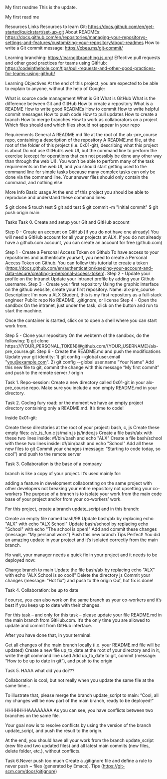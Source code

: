 My first readme
This is the update.

My first read me

Resources Links
Resources to learn Git: https://docs.github.com/en/get-started/quickstart/set-up-git About READMEs: https://docs.github.com/en/repositories/managing-your-repositorys-settings-and-features/customizing-your-repository/about-readmes How to write a Git commit message: https://cbea.ms/git-commit/

Learning branching: https://learngitbranching.js.org/ Effective pull requests and other good practices for teams using GitHub: https://codeinthehole.com/tips/pull-requests-and-other-good-practices-for-teams-using-github/

Learning Objectives
At the end of this project, you are expected to be able to explain to anyone, without the help of Google:

What is source code management What is Git What is GitHub What is the difference between Git and GitHub How to create a repository What is a README How to write good READMEs How to commit How to write helpful commit messages How to push code How to pull updates How to create a branch How to merge branches How to work as collaborators on a project Which files should and which files should not appear in your repo

Requirements
General A README.md file at the root of the alx-pre_course repo, containing a description of the repository A README.md file, at the root of the folder of this project (i.e. 0x01-git), describing what this project is about Do not use GitHub’s web UI, but the command line to perform the exercise (except for operations that can not possibly be done any other way than through the web UI). You won’t be able to perform many of the task requirements on the web UI, and you should start getting used to the command line for simple tasks because many complex tasks can only be done via the command line. Your answer files should only contain the command, and nothing else

More Info
Basic usage At the end of this project you should be able to reproduce and understand these command lines:

$ git clone $ touch test $ git add test $ git commit -m "Initial commit" $ git push origin main

Tasks
Task 0. Create and setup your Git and GitHub account

Step 0 - Create an account on GitHub [if you do not have one already] You will need a GitHub account for all your projects at ALX. If you do not already have a github.com account, you can create an account for free (github.com)

Step 1 - Create a Personal Access Token on Github To have access to your repositories and authenticate yourself, you need to create a Personal Access Token on Github. You can follow this tutorial to create a token (https://docs.github.com/en/authentication/keeping-your-account-and-data-secure/creating-a-personal-access-token). Step 2 - Update your profile on the Intranet Update your Intranet profile by adding your Github username. Step 3 - Create your first repository Using the graphic interface on the github website, create your first repository. Name: alx-pre_course Description: I'm now a ALX Student, this is my first repository as a full-stack engineer Public repo No README, .gitignore, or license Step 4 - Open the sandbox On the intranet, just under the task, click on the button and run to start the machine.

Once the container is started, click on to open a shell where you can start work from.

Step 5 - Clone your repository On the webterm of the sandbox, do the following: 1) git clone https://{YOUR_PERSONAL_TOKEN}@github.com/{YOUR_USERNAME}/alx-pre_course.git. Step 6 - Create the README.md and push the modifications Update your git identity: 1) git config --global user.email "you@example.com". 2) git config --global user.name "Your Name" Add this new file to git, commit the change with this message “My first commit” and push to the remote server / origin

Task 1. Repo-session: Create a new directory called 0x01-git in your alx-pre_course repo. Make sure you include a non empty README.md in your directory.

Task 2. Coding fury road: or the moment we have an empty project directory containing only a README.md. It’s time to code!

Inside 0x01-git:

Create these directories at the root of your project: bash, c, js Create these empty files: c/c_is_fun.c js/main.js js/index.js Create a file bash/alx with these two lines inside: #!/bin/bash and echo "ALX" Create a file bash/school with these two lines inside: #!/bin/bash and echo "School" Add all these new files to git Commit your changes (message: “Starting to code today, so cool”) and push to the remote server

Task 3. Collaboration is the base of a company

branch is like a copy of your project. It’s used mainly for:

adding a feature in development collaborating on the same project with other developers not breaking your entire repository not upsetting your co-workers The purpose of a branch is to isolate your work from the main code base of your project and/or from your co-workers’ work.

For this project, create a branch update_script and in this branch:

Create an empty file named bash/98 Update bash/alx by replacing echo "ALX" with echo "ALX School" Update bash/school by replacing echo "School" with echo "The school is open!" Add and commit these changes (message: “My personal work”) Push this new branch Tips Perfect! You did an amazing update in your project and it’s isolated correctly from the main branch.

Ho wait, your manager needs a quick fix in your project and it needs to be deployed now:

Change branch to main Update the file bash/alx by replacing echo "ALX" with echo "ALX School is so cool!" Delete the directory js Commit your changes (message: “Hot fix”) and push to the origin Ouf, hot fix is done!

Task 4. Collaboration: be up to date

f course, you can also work on the same branch as your co-workers and it’s best if you keep up to date with their changes.

For this task – and only for this task – please update your file README.md in the main branch from GitHub.com. It’s the only time you are allowed to update and commit from GitHub interface.

After you have done that, in your terminal:

Get all changes of the main branch locally (i.e. your README.md file will be updated) Create a new file up_to_date at the root of your directory and in it, write the git command line used Add up_to_date to git, commit (message: “How to be up to date in git”), and push to the origin

Task 5. HAAA what did you do???

Collaboration is cool, but not really when you update the same file at the same time…

To illustrate that, please merge the branch update_script to main: “Cool, all my changes will be now part of the main branch, ready to be deployed!”

HHHHHHHAAAAAAAA As you can see, you have conflicts between two branches on the same file.

Your goal now is to resolve conflicts by using the version of the branch update_script, and push the result to the origin.

At the end, you should have all your work from the branch update_script (new file and two updated files) and all latest main commits (new files, delete folder, etc.), without conflicts.

Task 6.Never push too much Create a .gitignore file and define a rule to never push ~ files (generated by Emacs). Tips (https://git-scm.com/docs/gitignore)
